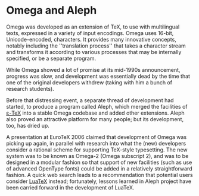 # Omega and Aleph

Omega was developed as an extension of
TeX, to use with multilingual texts, expressed in a variety of
input encodings.  Omega uses 16-bit, Unicode-encoded, characters.  It
provides many innovative concepts, notably including the ''translation
process'' that takes a character stream and transforms it according to
various processes that may be internally specified, or be a separate
program.

While Omega showed a lot of promise at its mid-1990s announcement,
progress was slow, and development was essentially dead by the time
that one of the original developers withdrew (taking with him a bunch
of research students).

Before that distressing event, a separate thread of development had
started, to produce a program 
called Aleph, which merged the facilities of
[&epsilon;-TeX](./FAQ-etex.html) into a stable Omega codebase and added other
extensions.  Aleph also proved an attractive platform for many people;
but its development, too, has dried up.

A presentation at EuroTeX 2006 claimed that development of Omega
was picking up again, in parallel with research into what the (new)
developers consider a rational scheme for supporting TeX-style
typesetting.  The new system was to be known as Omega-2
(Omega subscript 2), and was to be
designed in a modular fashion so that support of new facilities (such
as use of advanced OpenType fonts) could be added in a relatively
straightforward fashion.  A quick web search leads to a recommendation
that potential users consider [LuaTeX](./FAQ-luatex.html) instead;
fortunately, lessons learned in Aleph project have been carried
forward in the development of LuaTeX.

